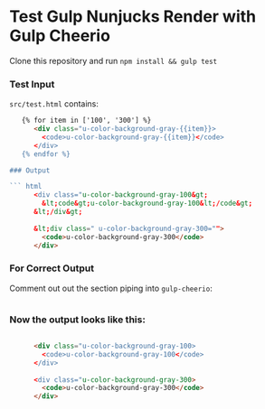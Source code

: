 # Test Gulp Nunjucks Render with Gulp Cheerio

Clone this repository and run `npm install && gulp test`

### Test Input

`src/test.html` contains:
``` html
   {% for item in ['100', '300'] %}
      <div class="u-color-background-gray-{{item}}>
        <code>u-color-background-gray-{{item}}</code>
      </div>
   {% endfor %}

### Output

``` html
      <div class="u-color-background-gray-100&gt;
        &lt;code&gt;u-color-background-gray-100&lt;/code&gt;
      &lt;/div&gt;
   
      &lt;div class=" u-color-background-gray-300="">
        <code>u-color-background-gray-300</code>
      </div>

```

### For Correct Output

Comment out out the section piping into `gulp-cheerio`:

``` js 

```

### Now the output looks like this:

``` html

      <div class="u-color-background-gray-100>
        <code>u-color-background-gray-100</code>
      </div>
   
      <div class="u-color-background-gray-300>
        <code>u-color-background-gray-300</code>
      </div>

```
